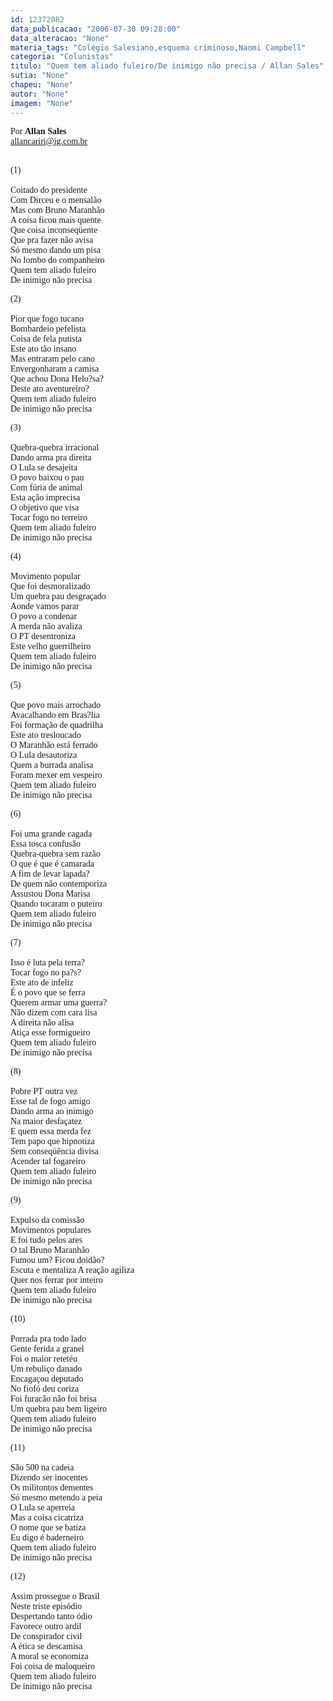 ```yaml
---
id: 12372082
data_publicacao: "2006-07-30 09:28:00"
data_alteracao: "None"
materia_tags: "Colégio Salesiano,esquema criminoso,Naomi Campbell"
categoria: "Colunistas"
titulo: "Quem tem aliado fuleiro/De inimigo não precisa / Allan Sales"
sutia: "None"
chapeu: "None"
autor: "None"
imagem: "None"
---
```

<p><P><FONT face=Verdana>Por <STRONG>Allan Sales</STRONG><BR></FONT><FONT face=Verdana><A href=\"mailto:allancariri@ig.com.br\"><FONT face=Verdana>allancariri@ig.com.br</FONT></A></FONT></P></p>
<p><P><FONT face=Verdana><BR>(1)<BR></FONT><FONT face=Verdana><BR>Coitado do presidente<BR></FONT><FONT face=Verdana>Com Dirceu e o mensalão<BR></FONT><FONT face=Verdana>Mas com Bruno Maranhão<BR></FONT><FONT face=Verdana>A coisa ficou mais quente<BR></FONT><FONT face=Verdana>Que coisa inconseqüente<BR></FONT><FONT face=Verdana>Que pra fazer não avisa<BR></FONT><FONT face=Verdana>Só mesmo dando um pisa<BR></FONT><FONT face=Verdana>No lombo do companheiro<BR></FONT><FONT face=Verdana>Quem tem aliado fuleiro<BR></FONT><FONT face=Verdana>De inimigo não precisa</FONT></P></p>
<p><P><FONT face=Verdana>(2)<BR></FONT><FONT face=Verdana><BR>Pior que fogo tucano<BR></FONT><FONT face=Verdana>Bombardeio pefelista<BR></FONT><FONT face=Verdana>Coisa de fela putista<BR></FONT><FONT face=Verdana>Este ato tão insano<BR></FONT><FONT face=Verdana>Mas entraram pelo cano<BR></FONT><FONT face=Verdana>Envergonharam a camisa<BR></FONT><FONT face=Verdana>Que achou Dona Helo?sa?<BR></FONT><FONT face=Verdana>Deste ato aventureiro?<BR></FONT><FONT face=Verdana>Quem tem aliado fuleiro<BR></FONT><FONT face=Verdana>De inimigo não precisa</FONT></P></p>
<p><P><FONT face=Verdana>(3)<BR></FONT><FONT face=Verdana><BR>Quebra-quebra irracional<BR></FONT><FONT face=Verdana>Dando arma pra direita<BR></FONT><FONT face=Verdana>O Lula se desajeita<BR></FONT><FONT face=Verdana>O povo baixou o pau<BR></FONT><FONT face=Verdana>Com fúria de animal<BR></FONT><FONT face=Verdana>Esta ação imprecisa<BR></FONT><FONT face=Verdana>O objetivo que visa<BR></FONT><FONT face=Verdana>Tocar fogo no terreiro<BR></FONT><FONT face=Verdana>Quem tem aliado fuleiro<BR></FONT><FONT face=Verdana>De inimigo não precisa</FONT></P></p>
<p><P><FONT face=Verdana>(4)<BR></FONT><FONT face=Verdana><BR>Movimento popular<BR></FONT><FONT face=Verdana>Que foi desmoralizado<BR></FONT><FONT face=Verdana>Um quebra pau desgraçado<BR></FONT><FONT face=Verdana>Aonde vamos parar<BR></FONT><FONT face=Verdana>O povo a condenar<BR></FONT><FONT face=Verdana>A merda não avaliza<BR></FONT><FONT face=Verdana>O PT desentroniza<BR></FONT><FONT face=Verdana>Este velho guerrilheiro<BR></FONT><FONT face=Verdana>Quem tem aliado fuleiro<BR></FONT><FONT face=Verdana>De inimigo não precisa</FONT></P></p>
<p><P><FONT face=Verdana>(5)<BR></FONT><FONT face=Verdana><BR>Que povo mais arrochado<BR></FONT><FONT face=Verdana>Avacalhando em Bras?lia<BR></FONT><FONT face=Verdana>Foi formação de quadrilha<BR></FONT><FONT face=Verdana>Este ato tresloucado<BR></FONT><FONT face=Verdana>O Maranhão está ferrado<BR></FONT><FONT face=Verdana>O Lula desautoriza<BR></FONT><FONT face=Verdana>Quem a burrada analisa<BR></FONT><FONT face=Verdana>Foram mexer em vespeiro<BR></FONT><FONT face=Verdana>Quem tem aliado fuleiro<BR></FONT><FONT face=Verdana>De inimigo não precisa</FONT></P></p>
<p><P><FONT face=Verdana>(6)<BR><BR></FONT><FONT face=Verdana>Foi uma grande cagada<BR></FONT><FONT face=Verdana>Essa tosca confusão<BR></FONT><FONT face=Verdana>Quebra-quebra sem razão<BR></FONT><FONT face=Verdana>O que é que é camarada<BR></FONT><FONT face=Verdana>A fim de levar lapada?<BR></FONT><FONT face=Verdana>De quem não contemporiza<BR></FONT><FONT face=Verdana>Assustou Dona Marisa<BR></FONT><FONT face=Verdana>Quando tocaram o puteiro<BR></FONT><FONT face=Verdana>Quem tem aliado fuleiro<BR></FONT><FONT face=Verdana>De inimigo não precisa</FONT></P></p>
<p><P><FONT face=Verdana>(7)<BR></FONT><FONT face=Verdana><BR>Isso é luta pela terra?<BR></FONT><FONT face=Verdana>Tocar fogo no pa?s?<BR></FONT><FONT face=Verdana>Este ato de infeliz<BR></FONT><FONT face=Verdana>É o povo que se ferra<BR></FONT><FONT face=Verdana>Querem armar uma guerra?<BR></FONT><FONT face=Verdana>Não dizem com cara lisa<BR></FONT><FONT face=Verdana>A direita não alisa<BR></FONT><FONT face=Verdana>Atiça esse formigueiro<BR></FONT><FONT face=Verdana>Quem tem aliado fuleiro<BR></FONT><FONT face=Verdana>De inimigo não precisa</FONT></P></p>
<p><P><FONT face=Verdana>(8)<BR></FONT><FONT face=Verdana><BR>Pobre PT outra vez<BR></FONT><FONT face=Verdana>Esse tal de fogo amigo<BR></FONT><FONT face=Verdana>Dando arma ao inimigo<BR></FONT><FONT face=Verdana>Na maior desfaçatez<BR></FONT><FONT face=Verdana>E quem essa merda fez<BR></FONT><FONT face=Verdana>Tem papo que hipnotiza<BR></FONT><FONT face=Verdana>Sem conseqüência divisa<BR></FONT><FONT face=Verdana>Acender tal fogareiro<BR></FONT><FONT face=Verdana>Quem tem aliado fuleiro<BR></FONT><FONT face=Verdana>De inimigo não precisa</FONT></P></p>
<p><P><FONT face=Verdana>(9)<BR></FONT><FONT face=Verdana><BR>Expulso da comissão<BR></FONT><FONT face=Verdana>Movimentos populares<BR></FONT><FONT face=Verdana>E foi tudo pelos ares<BR></FONT><FONT face=Verdana>O tal Bruno Maranhão<BR></FONT><FONT face=Verdana>Fumou um? Ficou doidão?<BR></FONT><FONT face=Verdana>Escuta e mentaliza A reação agiliza<BR></FONT><FONT face=Verdana>Quer nos ferrar por inteiro<BR></FONT><FONT face=Verdana>Quem tem aliado fuleiro<BR></FONT><FONT face=Verdana>De inimigo não precisa</FONT></P></p>
<p><P><FONT face=Verdana>(10)<BR></FONT><FONT face=Verdana><BR>Porrada pra todo lado<BR></FONT><FONT face=Verdana>Gente ferida a granel<BR></FONT><FONT face=Verdana>Foi o maior retetéu<BR></FONT><FONT face=Verdana>Um rebuliço danado<BR></FONT><FONT face=Verdana>Encagaçou deputado<BR></FONT><FONT face=Verdana>No fiofó deu coriza<BR></FONT><FONT face=Verdana>Foi furacão não foi brisa<BR></FONT><FONT face=Verdana>Um quebra pau bem ligeiro<BR></FONT><FONT face=Verdana>Quem tem aliado fuleiro<BR></FONT><FONT face=Verdana>De inimigo não precisa</FONT></P></p>
<p><P><FONT face=Verdana>(11)<BR><BR></FONT><FONT face=Verdana>São 500 na cadeia<BR></FONT><FONT face=Verdana>Dizendo ser inocentes<BR></FONT><FONT face=Verdana>Os militontos dementes<BR></FONT><FONT face=Verdana>Só mesmo metendo a peia<BR></FONT><FONT face=Verdana>O Lula se aperreia<BR></FONT><FONT face=Verdana>Mas a coisa cicatriza<BR></FONT><FONT face=Verdana>O nome que se batiza<BR></FONT><FONT face=Verdana>Eu digo é baderneiro<BR></FONT><FONT face=Verdana>Quem tem aliado fuleiro<BR></FONT><FONT face=Verdana>De inimigo não precisa</FONT></P></p>
<p><P><FONT face=Verdana>(12)<BR></FONT><FONT face=Verdana><BR>Assim prossegue o Brasil<BR></FONT><FONT face=Verdana>Neste triste episódio<BR></FONT><FONT face=Verdana>Despertando tanto ódio<BR></FONT><FONT face=Verdana>Favorece outro ardil<BR></FONT><FONT face=Verdana>De conspirador civil<BR></FONT><FONT face=Verdana>A ética se descamisa<BR></FONT><FONT face=Verdana>A moral se economiza<BR></FONT><FONT face=Verdana>Foi coisa de maloqueiro<BR></FONT><FONT face=Verdana>Quem tem aliado fuleiro<BR></FONT><FONT face=Verdana>De inimigo não precisa</FONT></P> </p>
